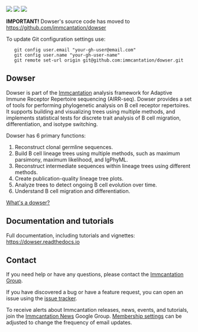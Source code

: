 [![](http://cranlogs.r-pkg.org/badges/grand-total/dowser)](https://www.r-pkg.org/pkg/dowser)
[![](https://cranlogs.r-pkg.org/badges/dowser)](https://www.r-pkg.org/pkg/dowser)
[![](https://img.shields.io/static/v1?label=AIRR-C%20sw-tools%20v1&message=compliant&color=008AFF&labelColor=000000&style=plastic)](https://docs.airr-community.org/en/stable/swtools/airr_swtools_standard.html)

**IMPORTANT!** 
Dowser's source code has moved to https://github.com/immcantation/dowser

To update Git configuration settings use:

```
   git config user.email "your-gh-user@email.com"
   git config user.name "your-gh-user-name"
   git remote set-url origin git@github.com:immcantation/dowser.git
```

Dowser
-------------------------------------------------------------------------------

Dowser is part of the [Immcantation](http://immcantation.readthedocs.io) 
analysis framework for Adaptive Immune Receptor Repertoire sequencing 
(AIRR-seq). Dowser provides a set of tools for performing phylogenetic analysis
on B cell receptor repertoires. It supports building and visualizing trees using 
multiple methods, and implements statistical tests for discrete trait analysis
of B cell migration, differentiation, and isotype switching.


Dowser has 6 primary functions:

1. Reconstruct clonal germline sequences.
2. Build B cell lineage trees using multiple methods, such as maximum parsimony, maximum likelihood, and IgPhyML.  
3. Reconstruct intermediate sequences within lineage trees using different methods. 
4. Create publication-quality lineage tree plots.
5. Analyze trees to detect ongoing B cell evolution over time.
6. Understand B cell migration and differentiation.


[What's a dowser?](https://en.wikipedia.org/wiki/Dowsing)


Documentation and tutorials
-------------------------------------------------------------------------------

Full documentation, including tutorials and vignettes: https://dowser.readthedocs.io


Contact
-------------------------------------------------------------------------------

If you need help or have any questions, please contact the [Immcantation Group](mailto:immcantation@googlegroups.com).

If you have discovered a bug or have a feature request, you can open an issue using the [issue tracker](https://github.com/immcantation/dowser/issues).

To receive alerts about Immcantation releases, news, events, and tutorials, join the [Immcantation News](https://groups.google.com/g/immcantation-news) Google Group. [Membership settings](https://groups.google.com/g/immcantation-news/membership) can be adjusted to change the frequency of email updates.

